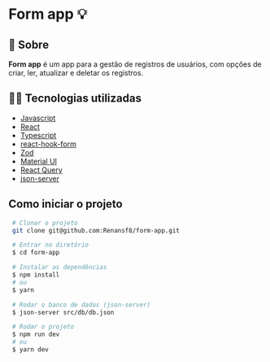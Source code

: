 <h1>
  Form app  💡
</h1>

## 📗 Sobre
**Form app** é um app para a gestão de registros de usuários, com opções de criar, ler, atualizar e deletar os registros.
<br>

## 🧑‍💻 Tecnologias utilizadas
 - [Javascript](https://developer.mozilla.org/pt-BR/docs/Web/JavaScript)
 - [React](https://pt-br.reactjs.org/docs/getting-started.html)
 - [Typescript](https://www.typescriptlang.org/)
 - [react-hook-form](https://react-hook-form.com/)
 - [Zod](https://zod.dev/)
 - [Material UI](https://mui.com/pt/)
 - [React Query](https://tanstack.com/query/v3)
 - [json-server](https://www.npmjs.com/package/json-server)

  ##  Como iniciar o projeto
 ```bash
  # Clonar o projeto
  git clone git@github.com:Renansf8/form-app.git
 ````

 ```bash
  # Entrar no diretório
  $ cd form-app
 ````

 ```bash
  # Instalar as dependências
  $ npm install
  # ou
  $ yarn
 ````

 ```bash
  # Rodar o banco de dados (json-server)
  $ json-server src/db/db.json
 ````

 ```bash
  # Rodar o projeto
  $ npm run dev
  # ou
  $ yarn dev
 ````



